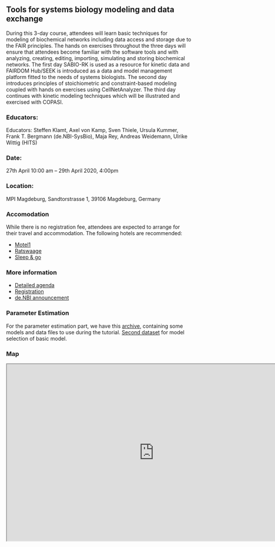 ## Tools for systems biology modeling and data exchange
During this 3-day course, attendees will learn basic techniques for modeling of biochemical networks including data access and storage due to the FAIR principles. The hands on exercises throughout the three days will ensure that attendees become familiar with the software tools and with analyzing, creating, editing, importing, simulating and storing biochemical networks. The first day SABIO-RK is used as a resource for kinetic data and FAIRDOM Hub/SEEK is introduced as a data and model management platform fitted to the needs of systems biologists. The second day introduces principles of stoichiometric and constraint-based modeling coupled with hands on exercises using CellNetAnalyzer. The third day continues with kinetic modeling techniques which will be illustrated and exercised with COPASI. 


### Educators: 
Educators:
Steffen Klamt, Axel von Kamp, Sven Thiele, Ursula Kummer, Frank T. Bergmann (de.NBI-SysBio), Maja Rey, Andreas Weidemann, Ulrike Wittig (HITS)

### Date:
27th April 10:00 am – 29th April 2020, 4:00pm

### Location:
MPI Magdeburg, Sandtorstrasse 1, 39106 Magdeburg, Germany

### Accomodation
While there is no registration fee, attendees are expected to arrange for their travel and accommodation. The following hotels are recommended: 

* [Motel1](https://www.motel-one.com/de/hotels/magdeburg/hotel-magdeburg/?gclid=Cj0KCQiA5aTUBRC2ARIsAPoPJk8QuzKdcC_sK1it1gZbZLe1-Nx1sPWi_qadliyD4OuPbP1AIFuUjU0aAiqoEALw_wcB)
* [Ratswaage](https://www.ratswaage.de/en/hotel/)
* [Sleep & go](https://www.hotel-sleep-and-go.de/)

### More information
* [Detailed agenda](agenda.md)
* [Registration](https://forms.gle/fdzfatVhvKzESDVN9)
* [de.NBI announcement](https://www.denbi.de/22-training-cat/training-courses/476-tools-for-systems-biology-modeling-and-data-management)

### Parameter Estimation
For the parameter estimation part, we have this [archive](2018-04-23_-_COPASI_PE.zip), containing some models and data files to use during the tutorial. [Second dataset](test_modelselection.txt) for model selection of basic model. 

### Map

<html>
<iframe src="https://www.google.com/maps/d/embed?mid=1ZL8OWy13e_dCL_d0gjICdMJgvhgJqAsf" width="800" height="480"></iframe>
</html>
